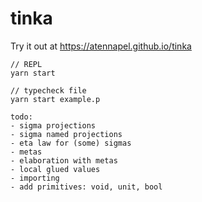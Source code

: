 # tinka

Try it out at https://atennapel.github.io/tinka

```
// REPL
yarn start

// typecheck file
yarn start example.p
```

```
todo:
- sigma projections
- sigma named projections
- eta law for (some) sigmas
- metas
- elaboration with metas
- local glued values
- importing
- add primitives: void, unit, bool
```
